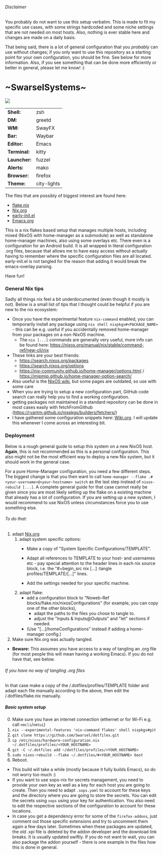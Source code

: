 ###### Disclaimer

You probably do not want to use this setup verbatim. This is made to fit my specific use cases, with some strings hardcoded and some niche settings that are not needed on most hosts. Also, nothing is ever stable here and changes are made on a daily basis.

That being said, there is a lot of general configuration that you *probably* can use without changes; if you only want to use this repository as a starting point for your own configuration, you should be fine. See below for more information. Also, if you see something that can be done more efficiently or better in general, please let me know! :)

# \~SwarselSystems\~

<img src="swarselsystems_preview.png"/>

|               |                      |
|---------------|----------------------|
| **Shell:**    | zsh                  |
| **DM:**       | greetd               |
| **WM:**       | SwayFX               |
| **Bar:**      | Waybar               |
| **Editor:**   | Emacs                |
| **Terminal:** | kitty                |
| **Launcher:** | fuzzel               |
| **Alerts:**   | mako                 |
| **Browser:**  | firefox              |
| **Theme:**    | city-lights          |

The files that are possibly of biggest interest are found here:

- [flake.nix](../flake.nix)
- [Nix.org](../Nix.org)
- [early-init.el](../programs/emacs/early-init.el)
- [Emacs.org](../Emacs.org)

This is a nix flakes based setup that manages multiple hosts, including mixed (NixOS with home-manager as a submodule) as well as standalone home-manager machines, also using some overlays etc. There even is a configuration for an Android build. It is all wrapped in literal configuration .org files, because that allows me to have easy access without actually having to remember where the specific configuration files are all located. early-init.el is not tangled for the reason that adding it would break the emacs-overlay parsing.

Have fun!

### General Nix tips
Sadly all things nix feel a bit underdocumented (even though it mostly is not). Below is a small list of tips that I thought could be helpful if you are new to the nix ecosystem:

- Once you have the experimental feature `nix-command` enabled, you can temporarily install any package using `nix shell nixpkgs#<PACKAGE_NAME>` - this can be e.g. useful if you accidentally removed home-manager from your packages on a non-NixOS machine.
  - The `nix [...]` commands are generally very useful, more info can be found here: https://nixos.org/manual/nix/stable/command-ref/new-cli/nix
- These links are your best friends:
  - https://search.nixos.org/packages
  - https://search.nixos.org/options
  - https://nix-community.github.io/home-manager/options.html / https://mipmip.github.io/home-manager-option-search/
- Also useful is the [NixOS wiki](https://nixos.wiki/wiki/Main_Page), but some pages are outdated, so use with some care
- When you are trying to setup a new configuration part, GitHub code search can really help you to find a working configuration.
- getting packages not maintained in a standard repository can be done in most cases easily with fetchFromGithub (https://ryantm.github.io/nixpkgs/builders/fetchers/)
- I have gathered some configuration snippets here: [Wiki.org](../Wiki.org). I will update this whenever I come across an interesting bit.

### Deployment
Below is a rough general guide to setup this system on a new NixOS host. **Again**, this is not recommended as this is a personal configuration. This also might not be the most efficient way to deploy a new Nix system, but it should work in the general case.

For a pure Home-Manager configuration, you need a few different steps. The biggest change is that you then want to call `home-manager --flake .#<your-username>@<your-hostname> switch` as the last step instead of `nixos-rebuild [...]`. A complete general guide for that case cannot really be given since you are most likely setting up the flake on a existing machine that already has a lot of configuration. If you are setting up a new system, I would recommend to use NixOS unless circumstances force you to use something else.

###### To do that:
1) adapt [Nix.org](../Nix.org)
    1) adapt system specific options:
        - Make a copy of "System Specific Configurations/TEMPLATE".
        - Adapt all references to TEMPLATE to your host- and usernames etc - pay special attention to the header lines in each nix source block, i.e. the "#+begin_src nix [...] :tangle profiles/TEMPLATE/[...]" lines.

        - Add the settings needed for your specific machine.
    2) adapt flake:
        - add a configuration block to "Noweb-Ref blocks/flake.nix/nixosConfigurations" (for example, you can copy one of the other blocks),
            - adapt the paths to the files you chose to tangle to.
            - adjust the "Inputs & Inputs@Outputs" and "let" sections if needed.
        - (Use "[...]/homeConfigurations" instead if adding a home-manager config.)
2) Make sure Nix.org was actually tangled.
- **Beware:** This assumes you have access to a way of tangling an .org file (for most people this will mean having a working Emacs). If you do not have that, see below.
###### If you have no way of tangling .org files
In that case make a copy of the /.dotfiles/profiles/TEMPLATE folder and adapt each file manually according to the above, then edit the /.dotfiles/flake.nix manually.
##### Basic system setup
0) Make sure you have an internet connection (ethernet or for Wi-Fi e.g. call `nmcli`/`nmtui`)
1) `nix --experimental-features 'nix-command flakes' shell nixpkgs#git`
2) `git clone https://github.com/Swarsel/dotfiles.git`
3) `cp /etc/nixos/hardware-configuration.nix ~/.dotfiles/profiles/<YOUR_HOSTNAME>`
4) `git -C ~/.dotfiles add ~/dotfiles/profiles/<YOUR_HOSTNAME>`
5) `sudo nixos-rebuild --flake ~/.dotfiles/#<YOUR_HOSTNAME> boot`
6) Reboot.
  - This build will take a while (mostly because it fully builds Emacs), so do not worry too much :)
  - If you want to use sops-nix for secrets management, you need to provide your own key as well as a key for each host you are going to create. Then you need to adapt `.sops.yaml` to account for these keys and the directory where you are going to store the secrets. You can edit the secrets using `sops` using your key for authentication. You also need to edit the respective sections of the configuration to account for these locations.
  - In case you get a dependency error for some of the `firefox-addons`, just comment out those specific extensions and try to uncomment them again a few days later. Sometimes when these packages are updated, the old .xpi file is deleted by the addon developer and the download link breaks. It is usually updated swiftly. If you do not want to wait, you can also package the addon yourself - there is one example in the files how this is done in general.
